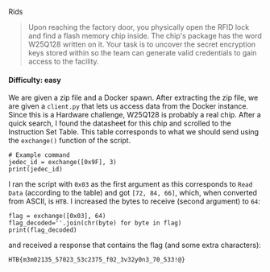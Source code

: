 Rids
> Upon reaching the factory door, you physically open the RFID lock and find a flash memory chip inside. The chip's package has the word W25Q128 written on it. Your task is to uncover the secret encryption keys stored within so the team can generate valid credentials to gain access to the facility.

#### Difficulty: easy

We are given a zip file and a Docker spawn. After extracting the zip file, we are given a `client.py` that lets us access data from the Docker instance. Since this is a Hardware challenge, W25Q128 is probably a real chip. After a quick search, I found the datasheet for this chip and scrolled to the Instruction Set Table. 
This table corresponds to what we should send using the `exchange()` function of the script.

```
# Example command
jedec_id = exchange([0x9F], 3)
print(jedec_id)
```
I ran the script with `0x03` as the first argument as this corresponds to `Read Data` (according to the table) and got `[72, 84, 66]`, which, when converted from ASCII, is `HTB`. I increased the bytes to receive (second argument) to `64`:
```
flag = exchange([0x03], 64)
flag_decoded=''.join(chr(byte) for byte in flag)
print(flag_decoded)
```

and received a response that contains the flag (and some extra characters):

`HTB{m3m02135_57023_53c2375_f02_3v32y0n3_70_533!@}`